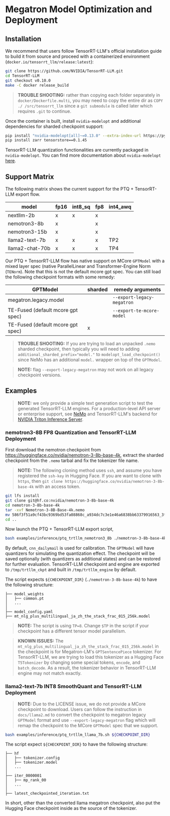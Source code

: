 # Megatron Model Optimization and Deployment

## Installation
We recommend that users follow TensorRT-LLM's official installation guide to build it from source
and proceed with a containerized environment (`docker.io/tensorrt_llm/release:latest`):

```sh
git clone https://github.com/NVIDIA/TensorRT-LLM.git
cd TensorRT-LLM
git checkout v0.10.0
make -C docker release_build
```

> **TROUBLE SHOOTING:** rather than copying each folder separately in `docker/Dockerfile.multi`,
> you may need to copy the entire dir as `COPY ./ /src/tensorrt_llm` since a `git submodule` is
> called later which requires `.git` to continue.

Once the container is built, install `nvidia-modelopt` and additional dependencies for sharded checkpoint support:
```sh
pip install "nvidia-modelopt[all]~=0.13.0" --extra-index-url https://pypi.nvidia.com
pip install zarr tensorstore==0.1.45
```
TensorRT-LLM quantization functionalities are currently packaged in `nvidia-modelopt`.
You can find more documentation about `nvidia-modelopt` [here](https://nvidia.github.io/TensorRT-Model-Optimizer/).

## Support Matrix

The following matrix shows the current support for the PTQ + TensorRT-LLM export flow.

| model                       | fp16 | int8_sq | fp8 | int4_awq |
|-----------------------------|------|---------| ----| -------- |
| nextllm-2b                  | x    | x       |   x |          |
| nemotron3-8b                | x    |         |   x |          |
| nemotron3-15b               | x    |         |   x |          |
| llama2-text-7b              | x    | x       |   x |      TP2 |
| llama2-chat-70b             | x    | x       |   x |      TP4 |

Our PTQ + TensorRT-LLM flow has native support on MCore `GPTModel` with a mixed layer spec (native ParallelLinear
and Transformer-Engine Norm (`TENorm`). Note that this is not the default mcore gpt spec. You can still load the
following checkpoint formats with some remedy:

| GPTModel                          | sharded |                        remedy arguments     |
|-----------------------------------|---------|---------------------------------------------|
| megatron.legacy.model             |         | `--export-legacy-megatron` |
| TE-Fused (default mcore gpt spec) |         | `--export-te-mcore-model`       |
| TE-Fused (default mcore gpt spec) |       x |                                             |

> **TROUBLE SHOOTING:** If you are trying to load an unpacked `.nemo` sharded checkpoint, then typically you will
> need to adding `additional_sharded_prefix="model."` to `modelopt_load_checkpoint()` since NeMo has an additional
> `model.` wrapper on top of the `GPTModel`.

> **NOTE:** flag `--export-legacy-megatron` may not work on all legacy checkpoint versions.

## Examples

> **NOTE:** we only provide a simple text generation script to test the generated TensorRT-LLM engines. For
> a production-level API server or enterprise support, see [NeMo](https://github.com/NVIDIA/NeMo) and TensorRT-LLM's
> backend for [NVIDIA Triton Inference Server](https://developer.nvidia.com/nvidia-triton-inference-server).

### nemotron3-8B FP8 Quantization and TensorRT-LLM Deployment
First download the nemotron checkpoint from https://huggingface.co/nvidia/nemotron-3-8b-base-4k, extract the
sharded checkpoint from the `.nemo` tarbal and fix the tokenizer file name.

> **NOTE:** The following cloning method uses `ssh`, and assume you have registered the `ssh-key` in Hugging Face.
> If you are want to clone with `https`, then `git clone https://huggingface.co/nvidia/nemotron-3-8b-base-4k` with an access token.

```sh
git lfs install
git clone git@hf.co:nvidia/nemotron-3-8b-base-4k
cd nemotron-3-8b-base-4k
tar -xvf Nemotron-3-8B-Base-4k.nemo
mv 586f3f51a9cf43bc9369bd53fa08868c_a934dc7c3e1e46a6838bb63379916563_3feba89c944047c19d5a1d0c07a85c32_mt_nlg_plus_multilingual_ja_zh_the_stack_frac_015_256k.model tokenizer.model
cd ..
```

Now launch the PTQ + TensorRT-LLM export script,
```sh
bash examples/inference/ptq_trtllm_nemotron3_8b ./nemotron-3-8b-base-4k None
```
By default, `cnn_dailymail` is used for calibration. The `GPTModel` will have quantizers for simulating the
quantization effect. The checkpoint will be saved optionally (with quantizers as additional states) and can
be restored for further evaluation. TensorRT-LLM checkpoint and engine are exported to `/tmp/trtllm_ckpt` and
built in `/tmp/trtllm_engine` by default.

The script expects `${CHECKPOINT_DIR}` (`./nemotron-3-8b-base-4k`) to have the following structure:
```
├── model_weights
│   ├── common.pt
│   ...
│
├── model_config.yaml
├── mt_nlg_plus_multilingual_ja_zh_the_stack_frac_015_256k.model
```

> **NOTE:** The script is using `TP=8`. Change `$TP` in the script if your checkpoint has a different tensor
> model parallelism.

> **KNOWN ISSUES:** The `mt_nlg_plus_multilingual_ja_zh_the_stack_frac_015_256k.model` in the checkpoint is for
> Megatron-LM's `GPTSentencePiece` tokenizer.
> For TensorRT-LLM, we are trying to load this tokenizer as a Hugging Face `T5Tokenizer` by changing
> some special tokens, `encode`, and `batch_decode`. As a result, the tokenizer behavior in TensorRT-LLM engine may
> not match exactly.

### llama2-text-7b INT8 SmoothQuant and TensorRT-LLM Deployment
> **NOTE:** Due to the LICENSE issue, we do not provide a MCore checkpoint to download. Users can follow
> the instruction in `docs/llama2.md` to convert the checkpoint to megatron legacy `GPTModel` format and
> use `--export-legacy-megatron` flag which will remap the checkpoint to the MCore `GPTModel` spec
> that we support.

```sh
bash examples/inference/ptq_trtllm_llama_7b.sh ${CHECKPOINT_DIR}
```

The script expect `${CHECKPOINT_DIR}` to have the following structure:
```
├── hf
│   ├── tokenizer.config
│   ├── tokenizer.model
│   ...
│
├── iter_0000001
│   ├── mp_rank_00
│   ...
│
├── latest_checkpointed_iteration.txt
```
In short, other than the converted llama megatron checkpoint, also put the Hugging Face checkpoint inside as
the source of the tokenizer.
